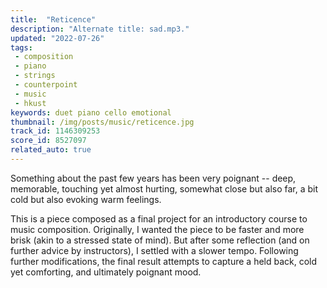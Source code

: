 ```yaml
---
title:  "Reticence"
description: "Alternate title: sad.mp3."
updated: "2022-07-26"
tags:
 - composition
 - piano
 - strings
 - counterpoint
 - music
 - hkust
keywords: duet piano cello emotional
thumbnail: /img/posts/music/reticence.jpg
track_id: 1146309253
score_id: 8527097
related_auto: true
---
```


Something about the past few years has been very poignant -- deep, memorable, touching yet almost hurting, somewhat close but also far, a bit cold but also evoking warm feelings.

This is a piece composed as a final project for an introductory course to music composition. Originally, I wanted the piece to be faster and more brisk (akin to a stressed state of mind). But after some reflection (and on further advice by instructors), I settled with a slower tempo. Following further modifications, the final result attempts to capture a held back, cold yet comforting, and ultimately poignant mood.
